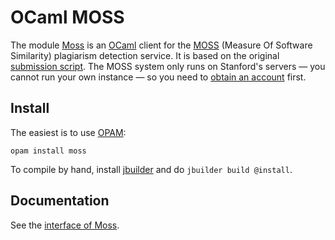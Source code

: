 OCaml MOSS
==========

The module [Moss](src/moss.mli) is an [OCaml][] client for
the [MOSS][] (Measure Of Software Similarity) plagiarism detection
service.  It is based on the original [submission script][submission].
The MOSS system only runs on Stanford's servers — you cannot run your
own instance — so you need to [obtain an account][MOSS] first.

Install
-------

The easiest is to use [OPAM][]:

    opam install moss

To compile by hand, install [jbuilder][] and do `jbuilder build @install`.


Documentation
-------------

See the [interface of Moss](src/moss.mli).



[OCaml]: http://ocaml.org/
[MOSS]: http://theory.stanford.edu/~aiken/moss/
[submission]: http://moss.stanford.edu/general/scripts/mossnet
[OPAM]: https://opam.ocaml.org/
[jbuilder]: https://github.com/janestreet/jbuilder
